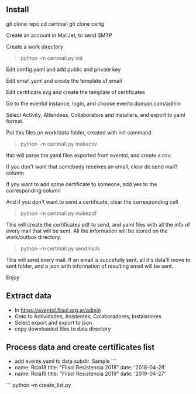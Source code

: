 Install
-------
git clone repo
cd certmail
git clone certg



Create an account in MailJet, to send SMTP

Create a work directory

> python -m certmail.py init

Edit config.yaml and add public and private key

Edit email.yaml and create the template of email

Edit certificate.svg and create the template of certificates

Go to the eventol instance, login, and choose evento.domain.com/admin

Select Activity, Attendees, Collaborators and Installers, and export to yaml format.

Put this files on work/data folder, created with init command

> python -m certmail.py makecsv

this will parse the yaml files exported from eventol, and create a csv.

If you don't want that somebody receives an email, clear de send mail? column

If yoy want to add some certificate to someone, add yes to the corresponding column

And if you don't want to send a certificate, clear the corresponding cell.

> python -m certmail.py makepdf

This will create the certificates pdf to send, and yaml files with
all the info of every mail that will be sent.
All the information will be stored on the work/outbox directory.

> python -m certmail.py sendmails

This will send every mail. If an email is succefully sent, all it's data'll
move to sent folder, and a json with information of resulting email will be sent.

Enjoy







Extract data
---------------
- In https://eventol.flisol.org.ar/admin
- Goto to Actividades, Asistentes, Colaboradores, Instaladores
- Select export and export to json
- copy downloaded files to data directory

Process data and create certificates list
------------------------------------------
- add events.yaml to data subdir. Sample
´´´
- name: Rcia18
  title: "Flisol Resistencia 2018"
  date: '2018-04-28'
- name: Rcia19
  title: "Flisol Resistencia 2019"
  date: '2019-04-27'

´´´
python -m create_list.py









